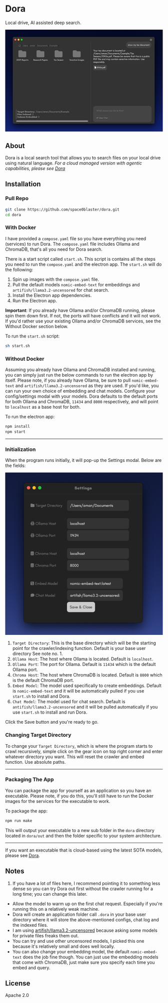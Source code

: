 # Dora

Local drive, AI assisted deep search.

![Dora hero image](readme-assets/hero.png)


## About
Dora is a local search tool that allows you to search files on your local drive using natural language.
*For a cloud managed version with agentic capabilities, please see [Dora](https://dorafiles.com)*

## Installation

### Pull Repo
```bash
git clone https://github.com/space0blaster/dora.git
cd dora
```

### With Docker
I have provided a `compose.yaml` file so you have everything you need (services) to run Dora.
The `compose.yaml` file includes Ollama and ChromaDB, that's all you need for Dora search.

There is a start script called `start.sh`. This script is contains all the steps you need to run the `compose.yaml` and the electron app.
The `start.sh` will do the following:
1. Spin up images with the `compose.yaml` file.
2. Pull the default models `nomic-embed-text` for embeddings and `artifish/llama3.2-uncensored` for chat search.
3. Install the Electron app dependencies.
4. Run the Electron app.

**Important**: If you already have Ollama and/or ChromaDB running, please spin them down first. If not, the ports will have conflicts and it will not work. If you'd rather use your existing Ollama and/or ChromaDB services, see the Without Docker section below.

To run the `start.sh` script:
```bash
sh start.sh
```


### Without Docker
Assuming you already have Ollama and ChromaDB installed and running, you can simply just run the below commands to run the electron app by itself.
Please note, if you already have Ollama, be sure to pull `nomic-embed-text` and `artifish/llama3.2-uncensored` as they are used. If you'd like, you can run your own choice of embedding and chat models. Configure your config/settings modal with your models.
Dora defaults to the default ports for both Ollama and ChromaDB, `11434` and `8000` respectively, and will point to `localhost` as a base host for both.

To run the electron app:
```bash
npm install
npm start
```

---

### Initialization
When the program runs initially, it will pop-up the Settings modal. Below are the fields:

![Settings Modal](readme-assets/settings.png)

1. `Target Directory`: This is the base directory which will be the starting point for the crawler/indexing function. Default is your base user directory See note no. 1.
2. `Ollama Host`: The host where Ollama is located. Default is `localhost`.
3. `Ollama Port`: The port for Ollama. Default is `11434` which is the default Ollama port.
4. `Chroma Host`: The host where ChromaDB is located. Default is `8000` which is the default ChromaDB port.
5. `Embed Model`: The model used specifically to create embeddings. Default is `nomic-embed-text` and it will be automatically pulled if you use `start.sh` to install and Dora.
6. `Chat Model`: The model used for chat search. Default is `antifish/llama3.2-uncensored` and it will be pulled automatically if you use `start.sh` to install and run Dora.

Click the Save button and you're ready to go.

### Changing Target Directory
To change your `Target Directory`, which is where the program starts to crawl recursively, simple click on the gear icon on top right corner and enter whatever directory you want.
This will reset the crawler and embed function.
Use absolute paths.

---

### Packaging The App
You can package the app for yourself as an application so you have an executable. Please note, if you do this, you'll still have to run the Docker images for the services for the executable to work.

To package the app:
```bash
npm run make
```

This will output your executable to a new sub folder in the `dora` directory located in `dora/out` and then the folder specific to your system architecture.

---

If you want an executable that is cloud-based using the latest SOTA models, please see [Dora](https://dorafiles.com).

## Notes
1. If you have a lot of files here, I recommend pointing it to something less dense so you can try Dora out first without the crawler running for a long time; you can change this later.

* Allow the model to warm up on the first chat request. Especially if you're running this on a relatively weak machine.
* Dora will create an application folder call `.dora` in your base user directory where it will store the above-mentioned configs, chat log and the indexed files.
* I am using [artifish/llama3.2-uncensored](https://ollama.com/artifish/llama3.2-uncensored) because asking some models for private files freaks them out.
* You can try and use other uncensored models, I picked this one because it's relatively small and does well locally.
* You can also change your embedding model, the default `nomic-embed-text` does the job fine though. You can just use the embedding models that come with ChromaDB, just make sure you specify each time you embed and query.

## License
Apache 2.0

